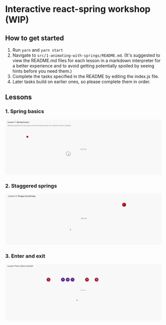 # Interactive react-spring workshop (WIP)

## How to get started

1. Run `yarn` and `yarn start`
2. Navigate to `src/1-animating-with-springs/README.md`. (It's suggested to view the README.md files for each lesson in a markdown interpreter for a better experience and to avoid getting potentially spoiled by seeing hints before you need them.)
3. Complete the tasks specified in the README by editing the index.js file.
4. Later tasks build on earlier ones, so please complete them in order.

## Lessons

### 1. Spring basics

![example](src/lessons/1-animating-with-springs/ball-example.gif)

### 2. Staggered springs

![example](src/lessons/2-staggering-springs/stagger.gif)

### 3. Enter and exit

![example](src/lessons/3-enter-and-exit/enter-exit.gif)
